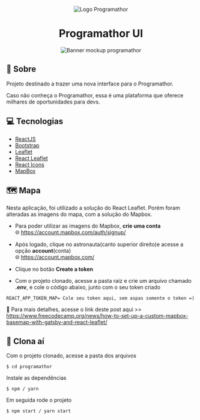 <p align="center">
    <img alt="Logo Programathor" src="https://user-images.githubusercontent.com/53228013/100396000-0e304d80-3022-11eb-8d5f-9d2f367db7f2.png" />
</p>

<h1 align="center">
  Programathor UI
</h1>

<p align="center">
    <img alt="Banner mockup programathor" src="https://user-images.githubusercontent.com/53228013/100396082-6ebf8a80-3022-11eb-92a1-011efcafbb67.png" />
</p>

## 📝 Sobre 

Projeto destinado a trazer uma nova interface para o Programathor.

Caso não conheça o Programathor, essa é uma plataforma que oferece milhares de oportunidades para devs.

## 💻 Tecnologias

* [ReactJS](https://pt-br.reactjs.org/)
* [Bootstrap](https://getbootstrap.com/docs/4.5/getting-started/introduction/)
* [Leaflet](https://leafletjs.com/)
* [React Leaflet](https://react-leaflet.js.org/)
* [React Icons](https://react-icons.github.io/react-icons/)
* [MapBox](https://www.mapbox.com/)

## 🗺️ Mapa

Nesta aplicação, foi utilizado a solução do React Leaflet. Porém foram alteradas as imagens do mapa, com a solução do Mapbox.

* Para poder utilizar as imagens do Mapbox, **crie uma conta** <br> 🌐 https://account.mapbox.com/auth/signup/

* Após logado, clique no astronauta(canto superior direito)e acesse a opção **account**(conta) <br> 🌐 https://account.mapbox.com/

* Clique no botão **Create a token**

* Com o projeto clonado, acesse a pasta raiz e crie um arquivo chamado **.env**, e cole o código abaixo, junto com o seu token criado

```
REACT_APP_TOKEN_MAP= Cole seu token aqui, sem aspas somente o token =)
```

📍 Para mais detalhes, acesse o link deste post aqui >> https://www.freecodecamp.org/news/how-to-set-up-a-custom-mapbox-basemap-with-gatsby-and-react-leaflet/

## 📁 Clona aí

Com o projeto clonado, acesse a pasta dos arquivos

```
$ cd programathor
```

Instale as dependências 

```
$ npm / yarn
```

Em seguida rode o projeto

```
$ npm start / yarn start
```
